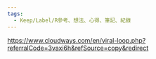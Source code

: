 ```yaml
---
tags:
  - Keep/Label/R參考、想法、心得、筆記、紀錄
---
```


https://www.cloudways.com/en/viral-loop.php?referralCode=3vaxi6h&refSource=copy&redirect